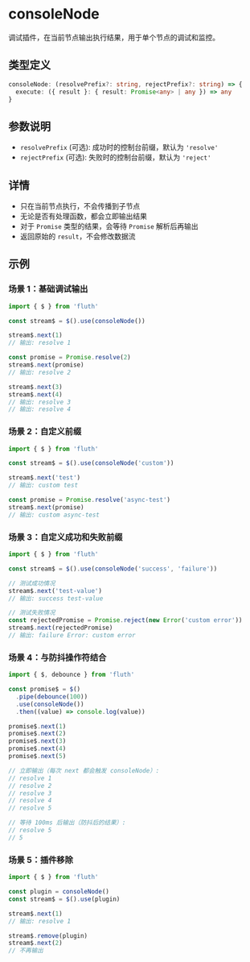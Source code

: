 # consoleNode

调试插件，在当前节点输出执行结果，用于单个节点的调试和监控。

## 类型定义

```typescript
consoleNode: (resolvePrefix?: string, rejectPrefix?: string) => {
  execute: ({ result }: { result: Promise<any> | any }) => any
}
```

## 参数说明

- `resolvePrefix` (可选): 成功时的控制台前缀，默认为 `'resolve'`
- `rejectPrefix` (可选): 失败时的控制台前缀，默认为 `'reject'`

## 详情

- 只在当前节点执行，不会传播到子节点
- 无论是否有处理函数，都会立即输出结果
- 对于 `Promise` 类型的结果，会等待 `Promise` 解析后再输出
- 返回原始的 `result`，不会修改数据流

## 示例

### 场景 1：基础调试输出

```typescript
import { $ } from 'fluth'

const stream$ = $().use(consoleNode())

stream$.next(1)
// 输出: resolve 1

const promise = Promise.resolve(2)
stream$.next(promise)
// 输出: resolve 2

stream$.next(3)
stream$.next(4)
// 输出: resolve 3
// 输出: resolve 4
```

### 场景 2：自定义前缀

```typescript
import { $ } from 'fluth'

const stream$ = $().use(consoleNode('custom'))

stream$.next('test')
// 输出: custom test

const promise = Promise.resolve('async-test')
stream$.next(promise)
// 输出: custom async-test
```

### 场景 3：自定义成功和失败前缀

```typescript
import { $ } from 'fluth'

const stream$ = $().use(consoleNode('success', 'failure'))

// 测试成功情况
stream$.next('test-value')
// 输出: success test-value

// 测试失败情况
const rejectedPromise = Promise.reject(new Error('custom error'))
stream$.next(rejectedPromise)
// 输出: failure Error: custom error
```

### 场景 4：与防抖操作符结合

```typescript
import { $, debounce } from 'fluth'

const promise$ = $()
  .pipe(debounce(100))
  .use(consoleNode())
  .then((value) => console.log(value))

promise$.next(1)
promise$.next(2)
promise$.next(3)
promise$.next(4)
promise$.next(5)

// 立即输出（每次 next 都会触发 consoleNode）:
// resolve 1
// resolve 2
// resolve 3
// resolve 4
// resolve 5

// 等待 100ms 后输出（防抖后的结果）:
// resolve 5
// 5
```

### 场景 5：插件移除

```typescript
import { $ } from 'fluth'

const plugin = consoleNode()
const stream$ = $().use(plugin)

stream$.next(1)
// 输出: resolve 1

stream$.remove(plugin)
stream$.next(2)
// 不再输出
```
